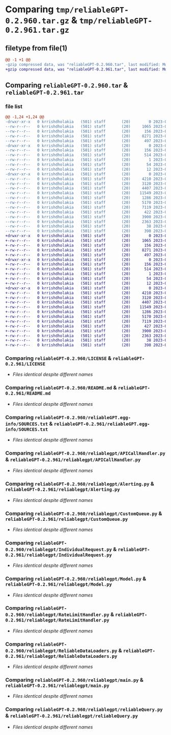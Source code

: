 # Comparing `tmp/reliableGPT-0.2.960.tar.gz` & `tmp/reliableGPT-0.2.961.tar.gz`

## filetype from file(1)

```diff
@@ -1 +1 @@
-gzip compressed data, was "reliableGPT-0.2.960.tar", last modified: Mon Jul  3 15:33:33 2023, max compression
+gzip compressed data, was "reliableGPT-0.2.961.tar", last modified: Mon Jul  3 15:37:48 2023, max compression
```

## Comparing `reliableGPT-0.2.960.tar` & `reliableGPT-0.2.961.tar`

### file list

```diff
@@ -1,24 +1,24 @@
-drwxr-xr-x   0 krrishdholakia   (501) staff       (20)        0 2023-07-03 15:33:33.298866 reliableGPT-0.2.960/
--rw-r--r--   0 krrishdholakia   (501) staff       (20)     1065 2023-06-23 13:49:22.000000 reliableGPT-0.2.960/LICENSE
--rw-r--r--   0 krrishdholakia   (501) staff       (20)      156 2023-07-03 15:33:33.298694 reliableGPT-0.2.960/PKG-INFO
--rw-r--r--   0 krrishdholakia   (501) staff       (20)     8271 2023-07-03 15:14:41.000000 reliableGPT-0.2.960/README.md
--rw-r--r--   0 krrishdholakia   (501) staff       (20)      497 2023-06-29 02:51:34.000000 reliableGPT-0.2.960/pyproject.toml
-drwxr-xr-x   0 krrishdholakia   (501) staff       (20)        0 2023-07-03 15:33:33.295309 reliableGPT-0.2.960/reliableGPT.egg-info/
--rw-r--r--   0 krrishdholakia   (501) staff       (20)      156 2023-07-03 15:33:33.000000 reliableGPT-0.2.960/reliableGPT.egg-info/PKG-INFO
--rw-r--r--   0 krrishdholakia   (501) staff       (20)      514 2023-07-03 15:33:33.000000 reliableGPT-0.2.960/reliableGPT.egg-info/SOURCES.txt
--rw-r--r--   0 krrishdholakia   (501) staff       (20)        1 2023-07-03 15:33:33.000000 reliableGPT-0.2.960/reliableGPT.egg-info/dependency_links.txt
--rw-r--r--   0 krrishdholakia   (501) staff       (20)       54 2023-07-03 15:33:33.000000 reliableGPT-0.2.960/reliableGPT.egg-info/requires.txt
--rw-r--r--   0 krrishdholakia   (501) staff       (20)       12 2023-07-03 15:33:33.000000 reliableGPT-0.2.960/reliableGPT.egg-info/top_level.txt
-drwxr-xr-x   0 krrishdholakia   (501) staff       (20)        0 2023-07-03 15:33:33.297598 reliableGPT-0.2.960/reliablegpt/
--rw-r--r--   0 krrishdholakia   (501) staff       (20)     4210 2023-06-29 02:51:34.000000 reliableGPT-0.2.960/reliablegpt/APICallHandler.py
--rw-r--r--   0 krrishdholakia   (501) staff       (20)     3120 2023-07-02 04:13:32.000000 reliableGPT-0.2.960/reliablegpt/Alerting.py
--rw-r--r--   0 krrishdholakia   (501) staff       (20)     4407 2023-06-29 02:51:34.000000 reliableGPT-0.2.960/reliablegpt/CustomQueue.py
--rw-r--r--   0 krrishdholakia   (501) staff       (20)    11549 2023-07-03 15:14:41.000000 reliableGPT-0.2.960/reliablegpt/IndividualRequest.py
--rw-r--r--   0 krrishdholakia   (501) staff       (20)     1286 2023-07-01 20:41:40.000000 reliableGPT-0.2.960/reliablegpt/Model.py
--rw-r--r--   0 krrishdholakia   (501) staff       (20)     5170 2023-07-03 15:14:41.000000 reliableGPT-0.2.960/reliablegpt/RateLimitHandler.py
--rw-r--r--   0 krrishdholakia   (501) staff       (20)     7119 2023-07-03 15:14:41.000000 reliableGPT-0.2.960/reliablegpt/ReliableDataLoaders.py
--rw-r--r--   0 krrishdholakia   (501) staff       (20)      422 2023-07-03 15:31:25.000000 reliableGPT-0.2.960/reliablegpt/__init__.py
--rw-r--r--   0 krrishdholakia   (501) staff       (20)     3900 2023-07-03 15:26:34.000000 reliableGPT-0.2.960/reliablegpt/main.py
--rw-r--r--   0 krrishdholakia   (501) staff       (20)     2363 2023-07-03 15:14:41.000000 reliableGPT-0.2.960/reliablegpt/reliableQuery.py
--rw-r--r--   0 krrishdholakia   (501) staff       (20)       38 2023-07-03 15:33:33.299292 reliableGPT-0.2.960/setup.cfg
--rw-r--r--   0 krrishdholakia   (501) staff       (20)      398 2023-07-03 15:31:37.000000 reliableGPT-0.2.960/setup.py
+drwxr-xr-x   0 krrishdholakia   (501) staff       (20)        0 2023-07-03 15:37:48.977841 reliableGPT-0.2.961/
+-rw-r--r--   0 krrishdholakia   (501) staff       (20)     1065 2023-06-23 13:49:22.000000 reliableGPT-0.2.961/LICENSE
+-rw-r--r--   0 krrishdholakia   (501) staff       (20)      156 2023-07-03 15:37:48.977720 reliableGPT-0.2.961/PKG-INFO
+-rw-r--r--   0 krrishdholakia   (501) staff       (20)     8271 2023-07-03 15:14:41.000000 reliableGPT-0.2.961/README.md
+-rw-r--r--   0 krrishdholakia   (501) staff       (20)      497 2023-06-29 02:51:34.000000 reliableGPT-0.2.961/pyproject.toml
+drwxr-xr-x   0 krrishdholakia   (501) staff       (20)        0 2023-07-03 15:37:48.975451 reliableGPT-0.2.961/reliableGPT.egg-info/
+-rw-r--r--   0 krrishdholakia   (501) staff       (20)      156 2023-07-03 15:37:48.000000 reliableGPT-0.2.961/reliableGPT.egg-info/PKG-INFO
+-rw-r--r--   0 krrishdholakia   (501) staff       (20)      514 2023-07-03 15:37:48.000000 reliableGPT-0.2.961/reliableGPT.egg-info/SOURCES.txt
+-rw-r--r--   0 krrishdholakia   (501) staff       (20)        1 2023-07-03 15:37:48.000000 reliableGPT-0.2.961/reliableGPT.egg-info/dependency_links.txt
+-rw-r--r--   0 krrishdholakia   (501) staff       (20)       54 2023-07-03 15:37:48.000000 reliableGPT-0.2.961/reliableGPT.egg-info/requires.txt
+-rw-r--r--   0 krrishdholakia   (501) staff       (20)       12 2023-07-03 15:37:48.000000 reliableGPT-0.2.961/reliableGPT.egg-info/top_level.txt
+drwxr-xr-x   0 krrishdholakia   (501) staff       (20)        0 2023-07-03 15:37:48.977520 reliableGPT-0.2.961/reliablegpt/
+-rw-r--r--   0 krrishdholakia   (501) staff       (20)     4210 2023-06-29 02:51:34.000000 reliableGPT-0.2.961/reliablegpt/APICallHandler.py
+-rw-r--r--   0 krrishdholakia   (501) staff       (20)     3120 2023-07-02 04:13:32.000000 reliableGPT-0.2.961/reliablegpt/Alerting.py
+-rw-r--r--   0 krrishdholakia   (501) staff       (20)     4407 2023-06-29 02:51:34.000000 reliableGPT-0.2.961/reliablegpt/CustomQueue.py
+-rw-r--r--   0 krrishdholakia   (501) staff       (20)    11549 2023-07-03 15:14:41.000000 reliableGPT-0.2.961/reliablegpt/IndividualRequest.py
+-rw-r--r--   0 krrishdholakia   (501) staff       (20)     1286 2023-07-01 20:41:40.000000 reliableGPT-0.2.961/reliablegpt/Model.py
+-rw-r--r--   0 krrishdholakia   (501) staff       (20)     5170 2023-07-03 15:14:41.000000 reliableGPT-0.2.961/reliablegpt/RateLimitHandler.py
+-rw-r--r--   0 krrishdholakia   (501) staff       (20)     7119 2023-07-03 15:14:41.000000 reliableGPT-0.2.961/reliablegpt/ReliableDataLoaders.py
+-rw-r--r--   0 krrishdholakia   (501) staff       (20)      427 2023-07-03 15:37:38.000000 reliableGPT-0.2.961/reliablegpt/__init__.py
+-rw-r--r--   0 krrishdholakia   (501) staff       (20)     3900 2023-07-03 15:26:34.000000 reliableGPT-0.2.961/reliablegpt/main.py
+-rw-r--r--   0 krrishdholakia   (501) staff       (20)     2363 2023-07-03 15:14:41.000000 reliableGPT-0.2.961/reliablegpt/reliableQuery.py
+-rw-r--r--   0 krrishdholakia   (501) staff       (20)       38 2023-07-03 15:37:48.977885 reliableGPT-0.2.961/setup.cfg
+-rw-r--r--   0 krrishdholakia   (501) staff       (20)      398 2023-07-03 15:37:46.000000 reliableGPT-0.2.961/setup.py
```

### Comparing `reliableGPT-0.2.960/LICENSE` & `reliableGPT-0.2.961/LICENSE`

 * *Files identical despite different names*

### Comparing `reliableGPT-0.2.960/README.md` & `reliableGPT-0.2.961/README.md`

 * *Files identical despite different names*

### Comparing `reliableGPT-0.2.960/reliableGPT.egg-info/SOURCES.txt` & `reliableGPT-0.2.961/reliableGPT.egg-info/SOURCES.txt`

 * *Files identical despite different names*

### Comparing `reliableGPT-0.2.960/reliablegpt/APICallHandler.py` & `reliableGPT-0.2.961/reliablegpt/APICallHandler.py`

 * *Files identical despite different names*

### Comparing `reliableGPT-0.2.960/reliablegpt/Alerting.py` & `reliableGPT-0.2.961/reliablegpt/Alerting.py`

 * *Files identical despite different names*

### Comparing `reliableGPT-0.2.960/reliablegpt/CustomQueue.py` & `reliableGPT-0.2.961/reliablegpt/CustomQueue.py`

 * *Files identical despite different names*

### Comparing `reliableGPT-0.2.960/reliablegpt/IndividualRequest.py` & `reliableGPT-0.2.961/reliablegpt/IndividualRequest.py`

 * *Files identical despite different names*

### Comparing `reliableGPT-0.2.960/reliablegpt/Model.py` & `reliableGPT-0.2.961/reliablegpt/Model.py`

 * *Files identical despite different names*

### Comparing `reliableGPT-0.2.960/reliablegpt/RateLimitHandler.py` & `reliableGPT-0.2.961/reliablegpt/RateLimitHandler.py`

 * *Files identical despite different names*

### Comparing `reliableGPT-0.2.960/reliablegpt/ReliableDataLoaders.py` & `reliableGPT-0.2.961/reliablegpt/ReliableDataLoaders.py`

 * *Files identical despite different names*

### Comparing `reliableGPT-0.2.960/reliablegpt/main.py` & `reliableGPT-0.2.961/reliablegpt/main.py`

 * *Files identical despite different names*

### Comparing `reliableGPT-0.2.960/reliablegpt/reliableQuery.py` & `reliableGPT-0.2.961/reliablegpt/reliableQuery.py`

 * *Files identical despite different names*

